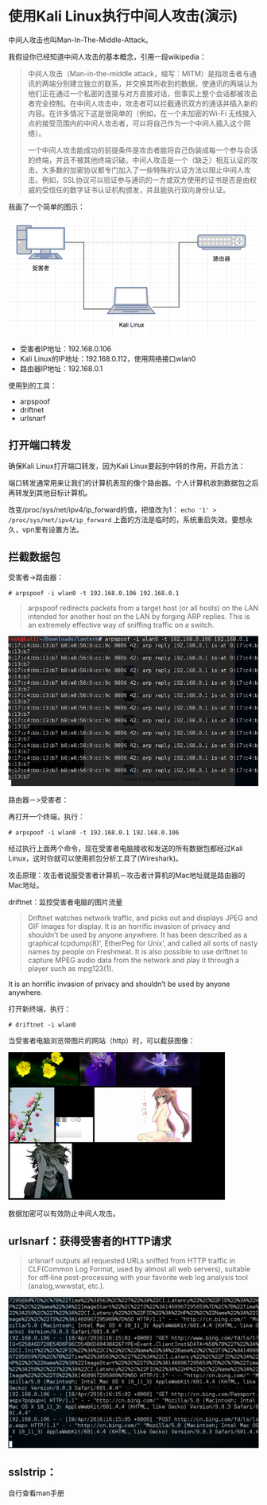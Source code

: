 # 使用Kali Linux执行中间人攻击(演示)

中间人攻击也叫Man-In-The-Middle-Attack。

我假设你已经知道中间人攻击的基本概念，引用一段wikipedia：

> 中间人攻击（Man-in-the-middle attack，缩写：MITM）是指攻击者与通讯的两端分别建立独立的联系，并交换其所收到的数据，使通讯的两端认为他们正在通过一个私密的连接与对方直接对话，但事实上整个会话都被攻击者完全控制。在中间人攻击中，攻击者可以拦截通讯双方的通话并插入新的内容。在许多情况下这是很简单的（例如，在一个未加密的Wi-Fi 无线接入点的接受范围内的中间人攻击者，可以将自己作为一个中间人插入这个网络）。
>
> 一个中间人攻击能成功的前提条件是攻击者能将自己伪装成每一个参与会话的终端，并且不被其他终端识破。中间人攻击是一个（缺乏）相互认证的攻击。大多数的加密协议都专门加入了一些特殊的认证方法以阻止中间人攻击。例如，SSL协议可以验证参与通讯的一方或双方使用的证书是否是由权威的受信任的数字证书认证机构颁发，并且能执行双向身份认证。

我画了一个简单的图示：

![img](../../../../_ImageAssets/2017-04-25-14916406508121.png)

- 受害者IP地址：192.168.0.106
- Kali Linux的IP地址：192.168.0.112，使用网络接口wlan0
- 路由器IP地址：192.168.0.1

使用到的工具：

- arpspoof
- driftnet
- urlsnarf

## 打开端口转发

确保Kali Linux打开端口转发，因为Kali Linux要起到中转的作用，开启方法：

端口转发通常用来让我们的计算机表现的像个路由器。个人计算机收到数据包之后再转发到其他目标计算机。

改变/proc/sys/net/ipv4/ip_forward的值，把值改为1：
`echo '1' > /proc/sys/net/ipv4/ip_forward`
上面的方法是临时的，系统重启失效。要想永久，vpn里有设置方法。

## 拦截数据包

受害者->路由器：

```shell
# arpspoof -i wlan0 -t 192.168.0.106 192.168.0.1
```

> arpspoof redirects packets from a target host (or all hosts) on the LAN intended for another host on the LAN by forging ARP replies. This is an extremely effective way of sniffing traffic on a switch.

![img](../../../../_ImageAssets/2017-04-25-14916407630010.png)

路由器－>受害者：

再打开一个终端，执行：

```shell
# arpspoof -i wlan0 -t 192.168.0.1 192.168.0.106
```

经过执行上面两个命令，现在受害者电脑接收和发送的所有数据包都经过Kali Linux，这时你就可以使用抓包分析工具了(Wireshark)。

攻击原理：攻击者说服受害者计算机－攻击者计算机的Mac地址就是路由器的Mac地址。

driftnet：监控受害者电脑的图片流量

> Driftnet watches network traffic, and picks out and displays JPEG and GIF images for display. It is an horrific invasion of privacy and shouldn’t be used by anyone anywhere. It has been described as a graphical tcpdump(8)', EtherPeg for Unix’, and called all sorts of nasty names by people on Freshmeat. It is also possible to use driftnet to capture MPEG audio data from the network and play it through a player such as mpg123(1).

It is an horrific invasion of privacy and shouldn’t be used by anyone anywhere.

打开新终端，执行：

```shell
# driftnet -i wlan0
```

当受害者电脑浏览带图片的网站（http）时，可以截获图像：

![img](../../../../_ImageAssets/2017-04-25-14916408368057.png)

数据加密可以有效防止中间人攻击。

## urlsnarf：获得受害者的HTTP请求

> urlsnarf outputs all requested URLs sniffed from HTTP traffic in CLF(Common Log Format, used by almost all web servers), suitable for off‐line post-processing with your favorite web log analysis tool (analog,wwwstat, etc.).

![img](../../../../_ImageAssets/2017-04-25-14916408562852.png)

## sslstrip：

自行查看man手册